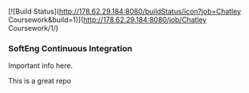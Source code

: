 [![Build Status](http://178.62.29.184:8080/buildStatus/icon?job=Chatley Coursework&build=1)](http://178.62.29.184:8080/job/Chatley Coursework/1/)

### SoftEng Continuous Integration

Important info here.

This is a great repo
